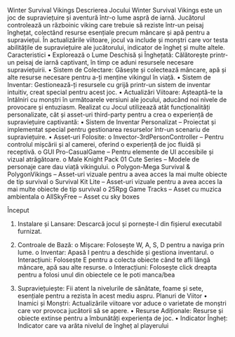 Winter Survival Vikings
Descrierea Jocului
Winter Survival Vikings este un joc de supraviețuire și aventură într-o lume aspră de iarnă. Jucătorul controlează un războinic viking care trebuie să reziste într-un peisaj înghețat, colectând resurse esențiale precum mâncare și apă pentru a supraviețui. În actualizările viitoare, jocul va include și monștri care vor testa abilitățile de supraviețuire ale jucătorului, indicator de îngheț și multe altele.
Caracteristici
•	Explorează o Lume Deschisă și Înghețată: Călătorește printr-un peisaj de iarnă captivant, în timp ce aduni resursele necesare supraviețuirii.
•	Sistem de Colectare: Găsește și colectează mâncare, apă și alte resurse necesare pentru a-ți menține vikingul în viață.
•	Sistem de Inventar: Gestionează-ți resursele cu grijă printr-un sistem de inventar intuitiv, creat special pentru acest joc.
•	Actualizări Viitoare: Așteaptă-te la întâlniri cu monștri în următoarele versiuni ale jocului, aducând noi nivele de provocare și entuziasm.
Realizat cu
Jocul utilizează atât funcționalități personalizate, cât și asset-uri third-party pentru a crea o experiență de supraviețuire captivantă:
•	Sistem de Inventar Personalizat – Proiectat și implementat special pentru gestionarea resurselor într-un scenariu de supraviețuire.
•	Asset-uri Folosite:
o	Invector-3rdPersonController – Pentru controlul mișcării și al camerei, oferind o experiență de joc fluidă și receptivă.
o	GUI Pro-CasualGame – Pentru elemente de UI accesibile și vizual atrăgătoare.
o	Male Knight Pack 01 Cute Series – Modele de personaje care dau viață vikingului.
o	Polygon-Mega Survival & PolygonVikings – Asset-uri vizuale pentru a avea acces la mai multe obiecte de tip survival
o	Survival Kit Lite – Asset-uri vizuale pentru a avea acces la mai multe obiecte de tip survival
o	25Rpg Game Tracks – Asset cu muzica ambientala
o	AllSkyFree – Asset cu sky boxes

Început
1.	Instalare și Lansare: Descarcă jocul și pornește-l din fișierul executabil furnizat.
2.	Controale de Bază:
o	Mișcare: Folosește W, A, S, D pentru a naviga prin lume.
o	Inventar: Apasă I pentru a deschide și gestiona inventarul.
o	Interacțiuni: Folosește E pentru a colecta obiecte când te afli lângă mâncare, apă sau alte resurse.
o	Interacțiuni: Folosește click dreapta pentru a folosi unul din obiectele ce le poti manca/bea

3.	Supraviețuiește: Fii atent la nivelurile de sănătate, foame și sete, esențiale pentru a rezista în acest mediu aspru.
Planuri de Viitor
•	Inamici și Monștri: Actualizările viitoare vor aduce o varietate de monștri care vor provoca jucătorii să se apere.
•	Resurse Adiționale: Resurse și obiecte extinse pentru a îmbunătăți experiența de joc.
•	Indicator Îngheț: Indicator care va arăta nivelul de îngheț al playerului
